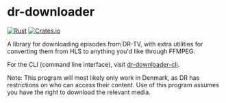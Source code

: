 # dr-downloader

[![Rust](https://github.com/F0903/dr-downloader/actions/workflows/rust.yml/badge.svg?branch=master)](https://github.com/F0903/dr-downloader/actions/workflows/rust.yml)
[![Crates.io](https://shields.io/crates/v/dr-downloader.svg)](https://crates.io/crates/dr-downloader)

A library for downloading episodes from DR-TV, with extra utilities for converting them from HLS to anything you'd like through FFMPEG.

For the CLI (command line interface), visit [dr-downloader-cli](https://github.com/F0903/dr-downloader-cli).

Note:
This program will most likely only work in Denmark, as DR has restrictions on who can access their content.
Use of this program assumes you have the right to download the relevant media.
